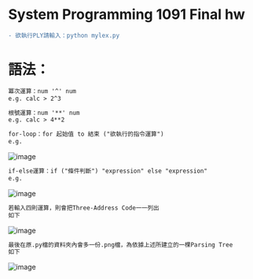 # System Programming 1091 Final hw

```diff
- 欲執行PLY請輸入：python mylex.py 
```

# 語法：

```diff
冪次運算：num '^' num
e.g. calc > 2^3 
```

```diff
根號運算：num '**' num
e.g. calc > 4**2 
```

```diff
for-loop：for 起始值 to 結束 ("欲執行的指令運算")
e.g.
``` 
![image](https://github.com/huikaiwang/SP_2020/blob/main/img/截圖%202020-12-19%20下午5.39.00.png?raw=true)

```diff
if-else運算：if ("條件判斷") "expression" else "expression" 
e.g.
``` 
![image](https://github.com/huikaiwang/SP_2020/blob/main/img/截圖%202020-12-19%20下午5.40.33.png?raw=true)

```diff
若輸入四則運算，則會把Three-Address Code一一列出
如下
``` 
![image](https://github.com/huikaiwang/SP_2020/blob/main/img/截圖%202020-12-20%20下午4.40.37.png)

```diff
最後在原.py檔的資料夾內會多一份.png檔，為依據上述所建立的一棵Parsing Tree
如下
``` 
![image](https://github.com/huikaiwang/SP_2020/blob/main/img/nx_test.png)
